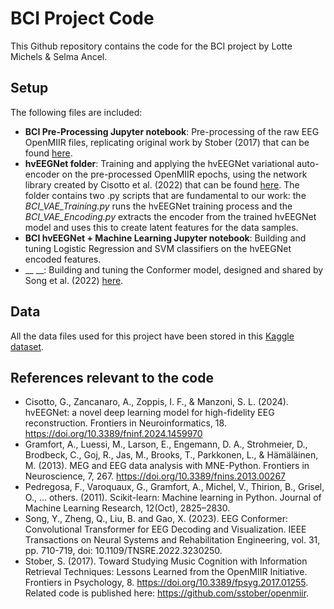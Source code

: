 # BCI Project Code
This Github repository contains the code for the BCI project by Lotte Michels &amp; Selma Ancel.

## Setup
The following files are included:
- __BCI Pre-Processing Jupyter notebook__: Pre-processing of the raw EEG OpenMIIR files, replicating original work by Stober (2017) that can be found [here](https://github.com/sstober/openmiir/tree/master/eeg/preprocessing/notebooks).
- __hvEEGNet folder__: Training and applying the hvEEGNet variational auto-encoder on the pre-processed OpenMIIR epochs, using the network library created by Cisotto et al. (2022) that can be found [here](https://github.com/jesus-333/Variational-Autoencoder-for-EEG-analysis/tree/hvEEGNet_paper). The folder contains two .py scripts that are fundamental to our work: the _BCI_VAE_Training.py_ runs the hvEEGNet training process and the _BCI_VAE_Encoding.py_ extracts the encoder from the trained hvEEGNet model and uses this to create latent features for the data samples. 
- __BCI hvEEGNet + Machine Learning Jupyter notebook__: Building and tuning Logistic Regression and SVM classifiers on the hvEEGNet encoded features.
- __ __: Building and tuning the Conformer model, designed and shared by Song et al. (2022) [here](https://github.com/eeyhsong/EEG-Conformer/tree/main).

## Data
All the data files used for this project have been stored in this [Kaggle dataset](https://www.kaggle.com/datasets/lottemi/openmiir/data). 

## References relevant to the code
- Cisotto, G., Zancanaro, A., Zoppis, I. F., & Manzoni, S. L. (2024). hvEEGNet: a novel deep learning model for high-fidelity EEG reconstruction. Frontiers in Neuroinformatics, 18. https://doi.org/10.3389/fninf.2024.1459970
- Gramfort, A., Luessi, M., Larson, E., Engemann, D. A., Strohmeier, D., Brodbeck, C., Goj, R., Jas, M., Brooks, T., Parkkonen, L., & Hämäläinen, M. (2013). MEG and EEG data analysis with MNE-Python. Frontiers in Neuroscience, 7, 267. https://doi.org/10.3389/fnins.2013.00267
- Pedregosa, F., Varoquaux, G., Gramfort, A., Michel, V., Thirion, B., Grisel, O., … others. (2011). Scikit-learn: Machine learning in Python. Journal of Machine Learning Research, 12(Oct), 2825–2830.
- Song, Y., Zheng, Q., Liu, B. and Gao, X. (2023). EEG Conformer: Convolutional Transformer for EEG Decoding and Visualization. IEEE Transactions on Neural Systems and Rehabilitation Engineering, vol. 31, pp. 710-719, doi: 10.1109/TNSRE.2022.3230250.
- Stober, S. (2017). Toward Studying Music Cognition with Information Retrieval Techniques: Lessons Learned from the OpenMIIR Initiative. Frontiers in Psychology, 8. https://doi.org/10.3389/fpsyg.2017.01255. Related code is published here: https://github.com/sstober/openmiir.




